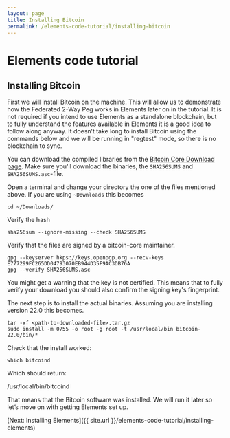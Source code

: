 ```yaml
---
layout: page
title: Installing Bitcoin
permalink: /elements-code-tutorial/installing-bitcoin
---
```


# Elements code tutorial

## Installing Bitcoin

First we will install Bitcoin on the machine. This will allow us to demonstrate how the Federated 2-Way Peg works in Elements later on in the tutorial. It is not required if you intend to use Elements as a standalone blockchain, but to fully understand the features available in Elements it is a good idea to follow along anyway. It doesn’t take long to install Bitcoin using the commands below and we will be running in "regtest" mode, so there is no blockchain to sync.

You can download the compiled libraries from the [Bitcoin Core Download page](https://bitcoincore.org/en/download/). Make sure you'll download the binaries, the `SHA256SUMS` and `SHA256SUMS.asc`-file.

Open a terminal and change your directory the one of the files mentioned above. If you are using `~Downloads` this becomes

~~~
cd ~/Downloads/
~~~

Verify the hash

~~~
sha256sum --ignore-missing --check SHA256SUMS
~~~

Verify that the files are signed by a bitcoin-core maintainer.

~~~
gpg --keyserver hkps://keys.openpgp.org --recv-keys E777299FC265DD04793070EB944D35F9AC3DB76A
gpg --verify SHA256SUMS.asc
~~~

You might get a warning that the key is not certified. This means that to fully verify your download you should also confirm the signing key's fingerprint.

The next step is to install the actual binaries. Assuming you are installing version 22.0 this becomes.

~~~
tar -xf <path-to-downloaded-file>.tar.gz
sudo install -m 0755 -o root -g root -t /usr/local/bin bitcoin-22.0/bin/*
~~~

Check that the install worked:

~~~
which bitcoind
~~~~

Which should return:

<div class="console-output">/usr/local/bin/bitcoind</div>

That means that the Bitcoin software was installed. We will run it later so let’s move on with getting Elements set up.


[Next: Installing Elements]({{ site.url }}/elements-code-tutorial/installing-elements)

